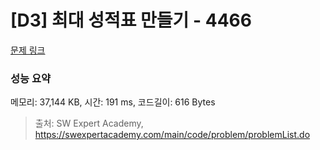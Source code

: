 # [D3] 최대 성적표 만들기 - 4466 

[문제 링크](https://swexpertacademy.com/main/code/problem/problemDetail.do?contestProbId=AWOUfCJ6qVMDFAWg) 

### 성능 요약

메모리: 37,144 KB, 시간: 191 ms, 코드길이: 616 Bytes



> 출처: SW Expert Academy, https://swexpertacademy.com/main/code/problem/problemList.do